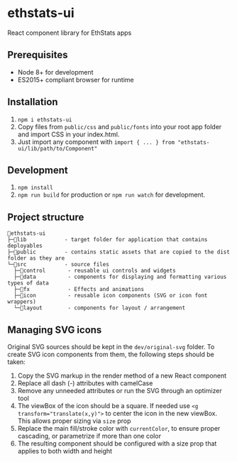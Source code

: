 # ethstats-ui

React component library for EthStats apps

## Prerequisites

- Node 8+ for development
- ES2015+ compliant browser for runtime

## Installation

1. `npm i ethstats-ui`
2. Copy files from `public/css` and `public/fonts` into your root app folder and import CSS in your index.html.
3. Just import any component with `import { ... } from "ethstats-ui/lib/path/to/Component"`

## Development

1. `npm install`
2. `npm run build` for production or `npm run watch` for development.

## Project structure
```
📁ethstats-ui
├─📁lib            - target folder for application that contains deployables
├─📁public         - contains static assets that are copied to the dist folder as they are
└─📁src            - source files
  ├─📁control       - reusable ui controls and widgets
  ├─📁data          - components for displaying and formatting various types of data
  ├─📁fx            - Effects and animations
  ├─📁icon          - reusable icon components (SVG or icon font wrappers)
  └─📁layout        - components for layout / arrangement
```

## Managing SVG icons

Original SVG sources should be kept in the `dev/original-svg` folder. To create SVG icon components from them, the following steps should be taken:

1. Copy the SVG markup in the render method of a new React component
2. Replace all dash (-) attributes with camelCase
3. Remove any unneeded attributes or run the SVG through an optimizer tool
4. The viewBox of the icon should be a square. If needed use `<g transform="translate(x,y)">` to center the icon in the new viewBox. This allows proper sizing via `size` prop
5. Replace the main fill/stroke color with `currentColor`, to ensure proper cascading, or parametrize if more than one color
6. The resulting component should be configured with a size prop that applies to both width and height

